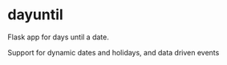 dayuntil
========

Flask app for days until a date.

Support for dynamic dates and holidays, and data driven events